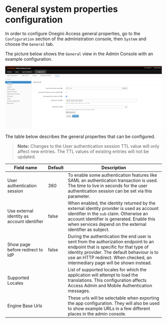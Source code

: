 # General system properties configuration

In order to configure Onegini Access general properties, go to the `Configuration` section of the administration console, then `System` and choose the `General` tab.

The picture below shows the `General` view in the Admin Console with an example configuration.

![General Configuration](img/general-config-form.png)

The table below describes the general properties that can be configured.

>**Note:** Changes to the User authentication session TTL value will only affect new entries. The TTL values of existing entries will not be updated.

| Field name                                      | Default | Description                                                                                                                                                                            
|-------------------------------------------------|---------|----------------------------------------------------------------------------------------------------------------------------------------------------------------------------------------
| User authentication session                     | 360     | To enable some authentication features like SAML an authentication transaction is used. The time to live in seconds for the user authentication session can be set via this parameter.
| Use external identity as account identifier     | false   | When enabled, the identity returned by the external identity provider is used as account identifier in the `sub` claim. Otherwise an account identifier is generated. Enable this when services depend on the external identifier as subject.
| Show page before redirect to IdP                | false   | During the authentication the end user is sent from the authorization endpoint to an endpoint that is specific for that type of identity provider. The default behaviour is to use an HTTP redirect. When checked, an intermediary page will be shown instead.
| Supported Locales                               |         | List of supported locales for which the application will attempt to load the translations. This configuration affects Access Admin and Mobile Authentication messages.
| Engine Base Urls                                |         | These urls will be selectable when exporting the app configuration. They will also be used to show example URLs in a few different places in the admin console.

